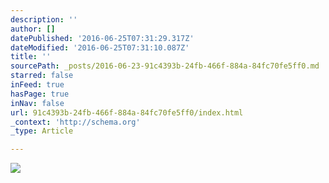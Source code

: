 ```yaml
---
description: ''
author: []
datePublished: '2016-06-25T07:31:29.317Z'
dateModified: '2016-06-25T07:31:10.087Z'
title: ''
sourcePath: _posts/2016-06-23-91c4393b-24fb-466f-884a-84fc70fe5ff0.md
starred: false
inFeed: true
hasPage: true
inNav: false
url: 91c4393b-24fb-466f-884a-84fc70fe5ff0/index.html
_context: 'http://schema.org'
_type: Article

---
```

![](https://the-grid-user-content.s3-us-west-2.amazonaws.com/a9d427bf-74cf-478f-be10-455a1ceff768.jpg)